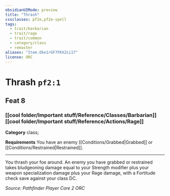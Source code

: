 ```yaml
---
obsidianUIMode: preview
title: "Thrash"
cssclasses: pf2e,pf2e-spell
tags:
  - trait/barbarian
  - trait/rage
  - trait/common
  - category/class
  - remaster
aliases: "Item.Oke1rGF7FKXZsi17"
license: ORC
---
```

# Thrash `pf2:1`
## Feat 8
### [[cool folder/Important stuff/Reference/Classes/Barbarian]][[cool folder/Important stuff/Reference/Actions/Rage]]

**Category** class; 




**Requirements** You have an enemy [[Conditions/Grabbed|Grabbed]] or [[Conditions/Restrained|Restrained]].

* * *

You thrash your foe around. An enemy you have grabbed or restrained takes bludgeoning damage equal to your Strength modifier plus your weapon specialization damage plus your Rage damage, with a Fortitude check save against your class DC.

*Source: Pathfinder Player Core 2*
*ORC*